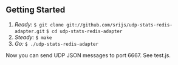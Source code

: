 Getting Started
---------------

1. *Ready:*
   `$ git clone git://github.com/srijs/udp-stats-redis-adapter.git`
   `$ cd udp-stats-redis-adapter`
2. *Steady:* `$ make`
3. *Go:* `$ ./udp-stats-redis-adapter`

Now you can send UDP JSON messages to port 6667. See test.js.